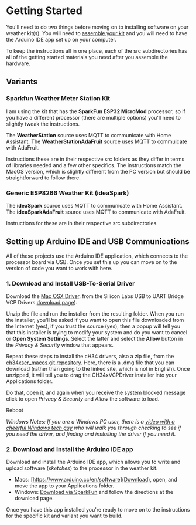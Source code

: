 # Getting Started

You'll need to do two things before moving on to installing software on your
weather kit(s).  You will need to
[assemble your kit](https://github.com/cecat/WeatherStation/tree/main/dev)
and you will need to
have the Arduino IDE app set up on your computer. 

To keep the instructions all in one place, each of the src subdirectories
has all of the getting started materials you need after you assemble the 
hardware.

## Variants

### Sparkfun Weather Meter Station Kit

I am using the kit that has the **SparkFun ESP32 MicroMod** processor, so if you
have a different processor (there are multiple options) you'll need to slightly
tweak the instructions.

The **WeatherStation** source uses MQTT to communicate with Home Assistant.
The **WeatherStationAdaFruit** source uses MQTT to commuicate with AdaFruit.

Instructions these are in their respective src folders as they
differ in terms of libraries needed and a few other specifics. 
The instructions match the
MacOS version, which is slightly different from
the PC version but should be straightforward to follow there.

### Generic ESP8266 Weather Kit (ideaSpark) 

The **ideaSpark** source uses MQTT to communicate with Home Assistant.
The **ideaSparkAdaFruit** source uses MQTT to communicate with AdaFruit.

Instructions for these are in their respective src subdirectories.

## Setting up Arduino IDE and USB Communications

All of these projects use the Arduino IDE application, which connects to
the processor board via USB. Once you set this up you can move on to the 
version of code you want to work with here.

### 1. Download and Install USB-To-Serial Driver

Download the
[Mac OSX Driver](https://www.silabs.com/documents/public/software/Mac_OSX_VCP_Driver.zip).
from the Silicon Labs USB to UART Bridge VCP Drivers
[download page](https://www.silabs.com/developers/usb-to-uart-bridge-vcp-drivers?tab=downloads)).

Unzip the file and run the installer from the resulting folder. When you
run the installer, you'll be asked if you want to open this file downloaded
from the Internet (yes), if you trust the source (yes), then
a popup will tell you that this installer is trying to modify
your system and do you want to cancel or **Open System Settings**.
Select the latter and select the **Allow** button in the
*Privacy & Security* window that appears.

Repeat these steps to install the cH34 drivers, also a zip
file, from the
[ch34xser_macos git repository](https://github.com/WCHSoftGroup/ch34xser_macos).
 Here, there is a .dmg file that you can download (rather than going to the
linked site, which is not in English). Once unzipped, it will tell you
to drag the CH34xVCPDriver installer into your Applications folder.

Do that, open it,  and again when you receive the system blocked message
click to open *Privacy & Security* and *Allow* the software to load.

Reboot

*Windows Notes:
If you are a Windows PC user, there is a
[video with a cheerful Windows tech guy](https://www.youtube.com/watch?v=4tKOnaz192E)
who will walk you through checking to see if you need the driver, and finding and
installing the driver if you need it.*

### 2. Download and Install the Arduino IDE app

Download and install the Arduino IDE app, which allows you to write and
upload software (*sketches*) to the processor in the weather kit.

* Macs: [https://www.arduino.cc/en/software](Download),
open, and move the app to your Applications folder.
* Windows: [Download via SparkFun](https://learn.sparkfun.com/tutorials/installing-arduino-ide#windows) and follow the directions at the download page.

Once you have this app installed you're ready to move on to the instructions
for the specific kit and variant you want to build.
